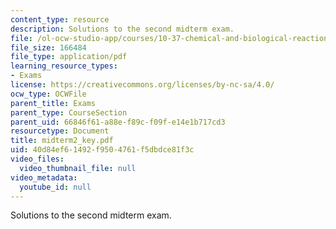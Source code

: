 ```yaml
---
content_type: resource
description: Solutions to the second midterm exam.
file: /ol-ocw-studio-app/courses/10-37-chemical-and-biological-reaction-engineering-spring-2007/40d84ef61492f9504761f5dbdce81f3c_midterm2_key.pdf
file_size: 166484
file_type: application/pdf
learning_resource_types:
- Exams
license: https://creativecommons.org/licenses/by-nc-sa/4.0/
ocw_type: OCWFile
parent_title: Exams
parent_type: CourseSection
parent_uid: 66846f61-a88e-f89c-f09f-e14e1b717cd3
resourcetype: Document
title: midterm2_key.pdf
uid: 40d84ef6-1492-f950-4761-f5dbdce81f3c
video_files:
  video_thumbnail_file: null
video_metadata:
  youtube_id: null
---
```

Solutions to the second midterm exam.
